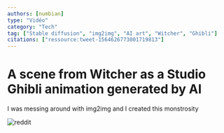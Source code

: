 ```yaml
---
authors: [numbian]
type: "Vidéo"
category: "Tech"
tag: ["Stable diffusion", "img2img", "AI art", "Witcher", "Ghibli"]
citations: ["ressource:tweet-1564626773001719813"]
---
```


# A scene from Witcher as a Studio Ghibli animation generated by AI

I was messing around with img2img and I created this monstrosity

![reddit](https://old.reddit.com/r/StableDiffusion/comments/xwgcov/i_was_messing_around_with_img2img_and_i_created/)
